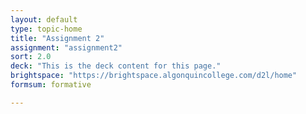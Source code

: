 ```yaml
---
layout: default
type: topic-home
title: "Assignment 2"
assignment: "assignment2"
sort: 2.0
deck: "This is the deck content for this page."
brightspace: "https://brightspace.algonquincollege.com/d2l/home"
formsum: formative

---
```

